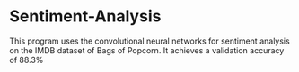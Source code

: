 # Sentiment-Analysis

This program uses the convolutional neural networks for sentiment analysis on the IMDB dataset of Bags of Popcorn.
It achieves a validation accuracy of 88.3%
